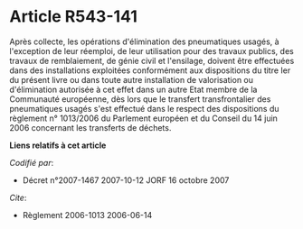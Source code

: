 # Article R543-141

Après collecte, les opérations d'élimination des pneumatiques usagés, à l'exception de leur réemploi, de leur utilisation
pour des travaux publics, des travaux de remblaiement, de génie civil et l'ensilage, doivent être effectuées dans des
installations exploitées conformément aux dispositions du titre Ier du présent livre ou dans toute autre installation de
valorisation ou d'élimination autorisée à cet effet dans un autre Etat membre de la Communauté européenne, dès lors que le
transfert transfrontalier des pneumatiques usagés s'est effectué dans le respect des dispositions du règlement n° 1013/2006
du Parlement européen et du Conseil du 14 juin 2006 concernant les transferts de déchets.

**Liens relatifs à cet article**

_Codifié par_:

  - Décret n°2007-1467 2007-10-12 JORF 16 octobre 2007

_Cite_:

  - Règlement 2006-1013 2006-06-14
